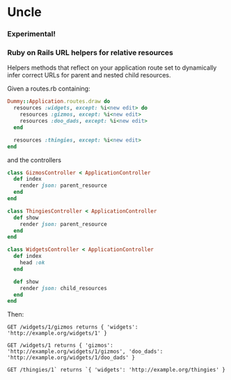 # Uncle

### Experimental!

### Ruby on Rails URL helpers for relative resources

Helpers methods that reflect on your application route set to dynamically infer
correct URLs for parent and nested child resources.

Given a routes.rb containing: 

```ruby
Dummy::Application.routes.draw do
  resources :widgets, except: %i<new edit> do
    resources :gizmos, except: %i<new edit>
    resources :doo_dads, except: %i<new edit>
  end

  resources :thingies, except: %i<new edit>
end
```

and the controllers

```ruby
class GizmosController < ApplicationController
  def index
    render json: parent_resource
  end
end
```

```ruby
class ThingiesController < ApplicationController
  def show
    render json: parent_resource
  end
end

```

```ruby
class WidgetsController < ApplicationController
  def index
    head :ok
  end

  def show
    render json: child_resources
  end
end
```

Then:

```
GET /widgets/1/gizmos returns { 'widgets': 'http://example.org/widgets/1' }

GET /widgets/1 returns { 'gizmos': 'http://example.org/widgets/1/gizmos', 'doo_dads': 'http://example.org/widgets/1/doo_dads' }

GET /thingies/1` returns `{ 'widgets': 'http://example.org/thingies' }
```

